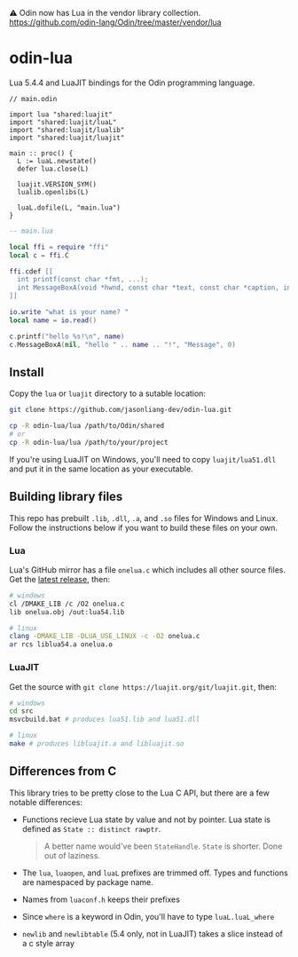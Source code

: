 ⚠️ Odin now has Lua in the vendor library collection. https://github.com/odin-lang/Odin/tree/master/vendor/lua

# odin-lua

Lua 5.4.4 and LuaJIT bindings for the Odin programming language.

```odin
// main.odin

import lua "shared:luajit"
import "shared:luajit/luaL"
import "shared:luajit/lualib"
import "shared:luajit/luajit"

main :: proc() {
  L := luaL.newstate()
  defer lua.close(L)

  luajit.VERSION_SYM()
  lualib.openlibs(L)

  luaL.dofile(L, "main.lua")
}
```

```lua
-- main.lua

local ffi = require "ffi"
local c = ffi.C

ffi.cdef [[
  int printf(const char *fmt, ...);
  int MessageBoxA(void *hwnd, const char *text, const char *caption, int type);
]]

io.write "what is your name? "
local name = io.read()

c.printf("hello %s!\n", name)
c.MessageBoxA(nil, "hello " .. name .. "!", "Message", 0)
```

## Install

Copy the `lua` or `luajit` directory to a sutable location:

```sh
git clone https://github.com/jasonliang-dev/odin-lua.git

cp -R odin-lua/lua /path/to/Odin/shared
# or
cp -R odin-lua/lua /path/to/your/project
```

If you're using LuaJIT on Windows, you'll need to copy `luajit/lua51.dll` and
put it in the same location as your executable.

## Building library files

This repo has prebuilt `.lib`, `.dll`, `.a`, and `.so` files for Windows and
Linux. Follow the instructions below if you want to build these files on your
own.

### Lua

Lua's GitHub mirror has a file `onelua.c` which includes all other source
files. Get the [latest release](https://github.com/lua/lua/releases), then:

```sh
# windows
cl /DMAKE_LIB /c /O2 onelua.c
lib onelua.obj /out:lua54.lib

# linux
clang -DMAKE_LIB -DLUA_USE_LINUX -c -O2 onelua.c
ar rcs liblua54.a onelua.o
```

### LuaJIT

Get the source with `git clone https://luajit.org/git/luajit.git`, then:

```sh
# windows
cd src
msvcbuild.bat # produces lua51.lib and lua51.dll

# linux
make # produces libluajit.a and libluajit.so
```

## Differences from C

This library tries to be pretty close to the Lua C API, but there are a few
notable differences:

- Functions recieve Lua state by value and not by pointer. Lua state is
  defined as `State :: distinct rawptr`.

  > A better name would've been `StateHandle`. `State` is shorter. Done out of
    laziness.
- The `lua`, `luaopen`, and `luaL` prefixes are trimmed off. Types and
  functions are namespaced by package name.
- Names from `luaconf.h` keeps their prefixes
- Since `where` is a keyword in Odin, you'll have to type `luaL.luaL_where`
- `newlib` and `newlibtable` (5.4 only, not in LuaJIT) takes a slice instead
  of a c style array
